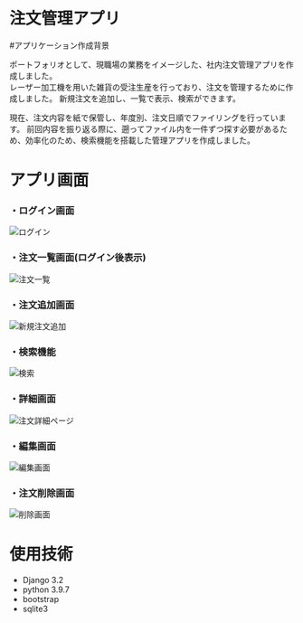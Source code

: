 # 注文管理アプリ

#アプリケーション作成背景

ポートフォリオとして、現職場の業務をイメージした、社内注文管理アプリを作成しました。  
レーザー加工機を用いた雑貨の受注生産を行っており、注文を管理するために作成しました。
新規注文を追加し、一覧で表示、検索ができます。

現在、注文内容を紙で保管し、年度別、注文日順でファイリングを行っています。
前回内容を振り返る際に、遡ってファイル内を一件ずつ探す必要があるため、効率化のため、検索機能を搭載した管理アプリを作成しました。


# アプリ画面

### ・ログイン画面

![ログイン](https://user-images.githubusercontent.com/98248779/152679792-e32b42b5-ec95-48ff-9e0f-2f662642fa23.png)


### ・注文一覧画面(ログイン後表示)

![注文一覧](https://user-images.githubusercontent.com/98248779/152679865-268250e3-2302-46fc-9341-bee04390ffc1.png)


### ・注文追加画面

![新規注文追加](https://user-images.githubusercontent.com/98248779/152679896-8ef1a917-67b6-4c9f-9264-8a0a7fb9c70b.png)


### ・検索機能

![検索](https://user-images.githubusercontent.com/98248779/152679901-7f473de6-e2af-443d-ad97-b12bb5685b84.png)

### ・詳細画面

![注文詳細ページ](https://user-images.githubusercontent.com/98248779/152679923-123e36f0-198c-477f-864f-8c5765e79ec6.png)

### ・編集画面
![編集画面](https://user-images.githubusercontent.com/98248779/152679924-0ae7e753-c592-43a7-870d-d2d7775b804a.png)

### ・注文削除画面
![削除画面](https://user-images.githubusercontent.com/98248779/152679927-ae5892ae-05b3-4290-9024-0a5c02707cc0.png)

# 使用技術

- Django 3.2
- python 3.9.7
- bootstrap
- sqlite3

